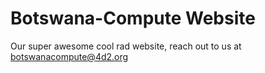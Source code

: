 # Botswana-Compute Website
Our super awesome cool rad website, reach out to us at botswanacompute@4d2.org
